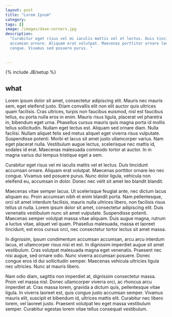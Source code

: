 ```yaml
---
layout: post
title: "Lorem Ipsum"
category:
tags: []
image: /images/dave-corners.jpg
description: 
  "Curabitur eget risus vel mi iaculis mattis vel et lectus. Duis tincidunt
  accumsan ornare. Aliquam erat volutpat. Maecenas porttitor ornare leo nec
  congue. Vivamus sed posuere purus. "
             
             
---
```

{% include JB/setup %}

what
----

Lorem ipsum dolor sit amet, consectetur adipiscing elit. Mauris nec mauris sem,
eget eleifend justo. Etiam convallis elit non elit auctor quis ultrices quam
facilisis. Cras ultrices, turpis non faucibus euismod, nisl est faucibus tellus,
eu porta nulla eros in enim. Mauris risus ligula, placerat vel pharetra in,
bibendum eget urna. Phasellus cursus mauris quis magna porta id mollis tellus
sollicitudin. Nullam eget lectus est. Aliquam sed ornare diam. Nulla facilisi.
Nullam aliquet felis sed metus aliquet eget viverra risus vulputate. Suspendisse
potenti. Morbi et lacus sit amet justo ullamcorper varius. Nam eget placerat
nulla. Vestibulum augue lectus, scelerisque nec mattis id, sodales id erat.
Maecenas malesuada commodo tortor at auctor. In in magna varius dui tempus
tristique eget a sem.

<!--more-->

Curabitur eget risus vel mi iaculis mattis vel et lectus. Duis tincidunt
accumsan ornare. Aliquam erat volutpat. Maecenas porttitor ornare leo nec
congue. Vivamus sed posuere purus. Nunc dolor ligula, vehicula non eleifend eu,
accumsan in dolor. Donec nec velit sit amet leo blandit blandit.

Maecenas vitae semper lacus. Ut scelerisque feugiat ante, nec dictum lacus
aliquam eu. Proin accumsan nibh et enim blandit porta. Nam pellentesque, orci
sit amet interdum facilisis, mauris nulla ultrices libero, non facilisis risus
tellus ut nulla. Lorem ipsum dolor sit amet, consectetur adipiscing elit. Duis
venenatis vestibulum nunc sit amet vulputate. Suspendisse potenti. Maecenas
semper volutpat massa vitae aliquam. Duis augue magna, rutrum a luctus vitae,
aliquet vel quam. Phasellus malesuada, massa et laoreet tincidunt, est eros
cursus orci, nec consectetur tortor lectus sit amet massa.

In dignissim, ipsum condimentum accumsan accumsan, arcu arcu interdum lacus, et
ullamcorper risus nisi et est. In dignissim imperdiet augue sit amet vestibulum.
Cras volutpat malesuada magna eget venenatis. Praesent nec nisi augue, sed
ornare odio. Nunc viverra accumsan posuere. Donec congue eros id dui
sollicitudin semper. Maecenas vehicula ultricies ligula nec ultricies. Nunc at
mauris libero.

Nam odio diam, sagittis non imperdiet at, dignissim consectetur massa. Proin vel
massa nisl. Donec ullamcorper viverra orci, ac rhoncus arcu imperdiet at. Cras
massa lorem, gravida a dictum quis, pellentesque vitae ligula. In viverra
laoreet est, quis congue justo accumsan semper. Vivamus mauris elit, suscipit et
bibendum id, ultrices mattis elit. Curabitur nec libero lorem, vel laoreet
justo. Praesent volutpat leo eget massa vestibulum semper. Curabitur egestas
lorem vitae tellus consequat vestibulum.
